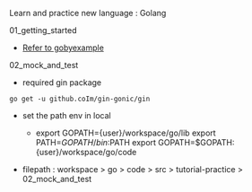 Learn and practice new language : Golang

01_getting_started
- [Refer to gobyexample](https://gobyexample.com/)

02_mock_and_test
- required gin package
```
go get -u github.coIm/gin-gonic/gin
```
- set the path env in local
    * export GOPATH={user}/workspace/go/lib
      export PATH=$GOPATH/bin:$PATH
      export GOPATH=$GOPATH:{user}/workspace/go/code

- filepath : workspace > go > code > src > tutorial-practice > 02_mock_and_test